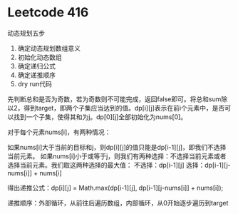 # Leetcode 416

动态规划五步
1. 确定动态规划数组意义
2. 初始化动态数组
3. 确定递归公式
4. 确定递推顺序
5. dry run代码

先判断总和是否为奇数，若为奇数则不可能完成，返回false即可。将总和sum除以2，得到target，即两个子集应当达到的值。dp[i][j]表示在前i个元素中，是否可以找到一个子集，使得其和为j。dp[0][j]全部初始化为nums[0]。

对于每个元素nums[i]，有两种情况：

如果nums[i]大于当前的目标和j，则dp[i][j]的值只能是dp[i-1][j]，即我们不选择当前元素。
如果nums[i]小于或等于j，则我们有两种选择：不选择当前元素或者选择当前元素。我们取这两种选择的最大值：
不选择：dp[i-1][j]
选择：dp[i-1][j-nums[i]] + nums[i]

得出递推公式：dp[i][j] = Math.max(dp[i-1][j], dp[i-1][j-nums[i]] + nums[i]);

递推顺序：外部循环，从前往后遍历数组，内部循环，从0开始逐步遍历到target